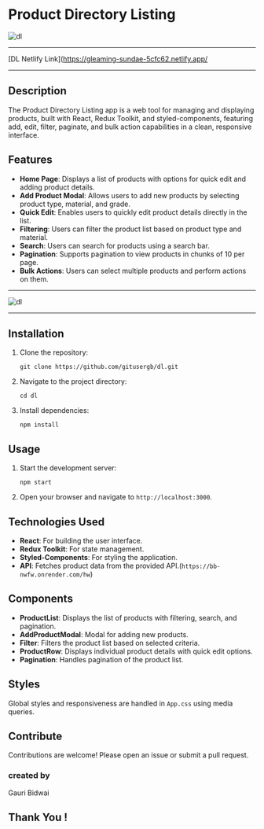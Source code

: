 
# Product Directory Listing

![dl](https://i.ibb.co/jk4WKbR/dl.png)

---

[DL Netlify Link](https://gleaming-sundae-5cfc62.netlify.app/

---

## Description

The Product Directory Listing app is a web tool for managing and displaying products, built with React, Redux Toolkit, and styled-components, featuring add, edit, filter, paginate, and bulk action capabilities in a clean, responsive interface.

## Features

- **Home Page**: Displays a list of products with options for quick edit and adding product details.
- **Add Product Modal**: Allows users to add new products by selecting product type, material, and grade.
- **Quick Edit**: Enables users to quickly edit product details directly in the list.
- **Filtering**: Users can filter the product list based on product type and material.
- **Search**: Users can search for products using a search bar.
- **Pagination**: Supports pagination to view products in chunks of 10 per page.
- **Bulk Actions**: Users can select multiple products and perform actions on them.

---


![dl](https://i.ibb.co/w6sY12S/dl2.png)

---

## Installation

1. Clone the repository:
    ```
    git clone https://github.com/gitusergb/dl.git
    ```
2. Navigate to the project directory:
    ```
    cd dl
    ```
3. Install dependencies:
    ```
    npm install
    ```

## Usage

1. Start the development server:
    ```
    npm start
    ```
2. Open your browser and navigate to `http://localhost:3000`.

## Technologies Used

- **React**: For building the user interface.
- **Redux Toolkit**: For state management.
- **Styled-Components**: For styling the application.
- **API**: Fetches product data from the provided API.(`https://bb-nwfw.onrender.com/hw`)

## Components

- **ProductList**: Displays the list of products with filtering, search, and pagination.
- **AddProductModal**: Modal for adding new products.
- **Filter**: Filters the product list based on selected criteria.
- **ProductRow**: Displays individual product details with quick edit options.
- **Pagination**: Handles pagination of the product list.

## Styles

Global styles and responsiveness are handled in `App.css` using media queries.



## Contribute

Contributions are welcome! Please open an issue or submit a pull request.

### created by
Gauri Bidwai

## Thank You !



<!-- # Getting Started with Create React App

This project was bootstrapped with [Create React App](https://github.com/facebook/create-react-app).

## Available Scripts

In the project directory, you can run:

### `npm start`

Runs the app in the development mode.\
Open [http://localhost:3000](http://localhost:3000) to view it in your browser.

The page will reload when you make changes.\
You may also see any lint errors in the console.

### `npm test`

Launches the test runner in the interactive watch mode.\
See the section about [running tests](https://facebook.github.io/create-react-app/docs/running-tests) for more information.

### `npm run build`

Builds the app for production to the `build` folder.\
It correctly bundles React in production mode and optimizes the build for the best performance.

The build is minified and the filenames include the hashes.\
Your app is ready to be deployed!

See the section about [deployment](https://facebook.github.io/create-react-app/docs/deployment) for more information.

### `npm run eject`

**Note: this is a one-way operation. Once you `eject`, you can't go back!**

If you aren't satisfied with the build tool and configuration choices, you can `eject` at any time. This command will remove the single build dependency from your project.

Instead, it will copy all the configuration files and the transitive dependencies (webpack, Babel, ESLint, etc) right into your project so you have full control over them. All of the commands except `eject` will still work, but they will point to the copied scripts so you can tweak them. At this point you're on your own.

You don't have to ever use `eject`. The curated feature set is suitable for small and middle deployments, and you shouldn't feel obligated to use this feature. However we understand that this tool wouldn't be useful if you couldn't customize it when you are ready for it.

## Learn More

You can learn more in the [Create React App documentation](https://facebook.github.io/create-react-app/docs/getting-started).

To learn React, check out the [React documentation](https://reactjs.org/).

### Code Splitting

This section has moved here: [https://facebook.github.io/create-react-app/docs/code-splitting](https://facebook.github.io/create-react-app/docs/code-splitting)

### Analyzing the Bundle Size

This section has moved here: [https://facebook.github.io/create-react-app/docs/analyzing-the-bundle-size](https://facebook.github.io/create-react-app/docs/analyzing-the-bundle-size)

### Making a Progressive Web App

This section has moved here: [https://facebook.github.io/create-react-app/docs/making-a-progressive-web-app](https://facebook.github.io/create-react-app/docs/making-a-progressive-web-app)

### Advanced Configuration

This section has moved here: [https://facebook.github.io/create-react-app/docs/advanced-configuration](https://facebook.github.io/create-react-app/docs/advanced-configuration)

### Deployment

This section has moved here: [https://facebook.github.io/create-react-app/docs/deployment](https://facebook.github.io/create-react-app/docs/deployment)

### `npm run build` fails to minify

This section has moved here: [https://facebook.github.io/create-react-app/docs/troubleshooting#npm-run-build-fails-to-minify](https://facebook.github.io/create-react-app/docs/troubleshooting#npm-run-build-fails-to-minify) -->
